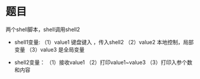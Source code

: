 # 题目

两个shell脚本，shell调用shell2

* shell1变量:
  （1）value1 键盘键入 ，传入shell2
  （2）value2 本地控制，局部变量
  （3）value3 是全局变量

* shell2变量：
  （1）接收value1
  （2）打印value1~value3
  （3）打印入参个数和内容
